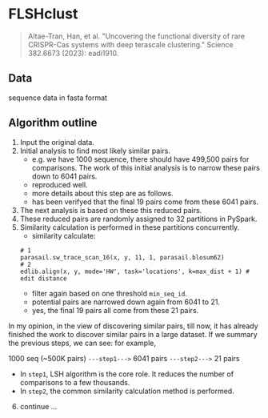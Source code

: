 # FLSHclust
> Altae-Tran, Han, et al. "Uncovering the functional diversity of rare CRISPR-Cas systems with deep terascale clustering." Science 382.6673 (2023): eadi1910.

## Data
sequence data in fasta format

## Algorithm outline
1. Input the original data.
2. Initial analysis to find most likely similar pairs. 
     - e.g. we have 1000 sequence, there should have 499,500 pairs for comparisons. The work of this initial analysis is to narrow these pairs down to 6041 pairs. 
     - reproduced well.
     - more details about this step are as follows.
     - has been verifyed that the final 19 pairs come from these 6041 pairs.
3. The next analysis is based on these this reduced pairs.
4. These reduced pairs are randomly assigned to 32 partitions in PySpark.
5. Similarity calculation is performed in these partitions concurrently.
    - similarity calculate:
    ```
    # 1
    parasail.sw_trace_scan_16(x, y, 11, 1, parasail.blosum62)
    # 2
    edlib.align(x, y, mode='HW', task='locations', k=max_dist + 1) # edit distance
    ```
    - filter again based on one threshold `min_seq_id`.
    - potential pairs are narrowed down again from 6041 to 21.
    - yes, the final 19 pairs all come from these 21 pairs.


<div class="warning">
In my opinion, in the view of discovering similar pairs, till now, it has already finished the work to discover similar pairs in a large dataset. If we summary the previous steps, we can see: for example, 

1000 seq (~500K pairs) `---step1--->` 6041 pairs `---step2--->` 21 pairs

- In `step1`, LSH algorithm is the core role. It reduces the number of comparisons to a few thousands.
- In `step2`, the common similarity calculation method is performed.
</div>


6. continue ...
    